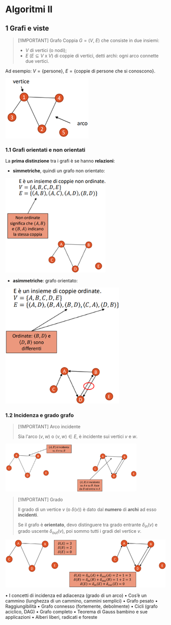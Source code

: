 # Algoritmi II

## 1 Grafi e viste

> [!IMPORTANT] Grafo
> Coppia $G=(V,\ E)$ che consiste in due insiemi:
>  
> - $V$ di vertici (o nodi);
> - $E\ (E \subseteq V\ \text{x}\ V)$ di coppie di vertici, detti archi: ogni arco connette due vertici.

Ad esempio: $V=\{\text{persone}\}$, $E=\{\text{coppie di persone che si conoscono}\}$.

![Esempio_grafo](./Immagini/Esempio_grafo.png)

### 1.1 Grafi orientati e non orientati

La **prima distinzione** tra i grafi è se hanno **relazioni**:

- **simmetriche**, quindi un grafo non orientato:
  
![Grafo_non_orientato](./Immagini/Grafo_non_orientato.png)

- **asimmetriche**: grafo orientato:

![Grafo_orientato](./Immagini/Grafo_orientato.png)

### 1.2 Incidenza e grado grafo

> [!IMPORTANT] Arco incidente
>
> Sia l'arco $(v,w)$ o $\langle v,w\rangle \in E$, è incidente sui vertici $v$ e $w$.

![Grafi_incidenti](./Immagini/Grafi_incidenti.png)

> [!IMPORTANT] Grado
>
> Il grado di un vertice $v$ (o $\delta (v)$) è dato dal **numero** di **archi** ad esso **incidenti**.
>
> Se il grafo è **orientato**, devo distinguere tra grado entrante $\delta_{in} (v)$ e grado uscente $\delta_{out} (v)$, poi sommo tutti i gradi del vertice $v$.

![Grado_vertici](./Immagini/Grado_vertici.png)

• I concetti di incidenza ed adiacenza (grado di un arco)
• Cos’è un cammino (lunghezza di un cammino, cammini semplici)
• Grafo pesato
• Raggiungibilità
• Grafo connesso (fortemente, debolmente)
• Cicli (grafo aciclico, DAG)
• Grafo completo
• Teorema di Gauss bambino e sue applicazioni
• Alberi liberi, radicati e foreste
